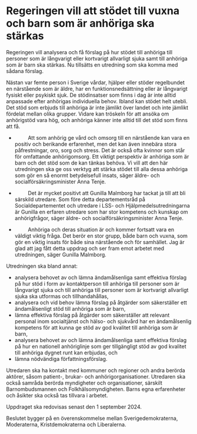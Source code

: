 # Regeringen vill att stödet till vuxna och barn som är anhöriga ska stärkas

Regeringen vill analysera och få förslag på hur stödet till anhöriga till personer som är långvarigt eller kortvarigt allvarligt sjuka samt till anhöriga som är barn ska stärkas. Nu tillsätts en utredning som ska komma med sådana förslag.

Nästan var femte person i Sverige vårdar, hjälper eller stöder regelbundet en närstående som är äldre, har en funktionsnedsättning eller är långvarigt fysiskt eller psykiskt sjuk. De stödinsatser som finns i dag är inte alltid anpassade efter anhörigas individuella behov. Ibland kan stödet helt utebli. Det stöd som erbjuds till anhöriga är inte jämlikt över landet och inte jämlikt fördelat mellan olika grupper. Vidare kan tröskeln för att ansöka om anhörigstöd vara hög, och anhöriga känner inte alltid till det stöd som finns att få.

-          Att som anhörig ge vård och omsorg till en närstående kan vara en positiv och berikande erfarenhet, men det kan även innebära stora påfrestningar, oro, sorg och stress. Det är också ofta kvinnor som står för omfattande anhörigomsorg. Ett viktigt perspektiv är anhöriga som är barn och det stöd som de kan tänkas behöva. Vi vill att den här utredningen ska ge oss verktyg att stärka stödet till alla dessa anhöriga som gör en så enormt betydelsefull insats, säger äldre- och socialförsäkringsminister Anna Tenje.

-          Det är mycket positivt att Gunilla Malmborg har tackat ja till att bli särskild utredare. Som före detta departementsråd på Socialdepartementet och utredare i LSS- och Hjälpmedelsutredningarna är Gunilla en erfaren utredare som har stor kompetens och kunskap om anhörigfrågor, säger äldre- och socialförsäkringsminister Anna Tenje.

-          Anhöriga och deras situation är och kommer fortsatt vara en väldigt viktig fråga. Det berör en stor grupp, både barn och vuxna, som gör en viktig insats för både sina närstående och för samhället. Jag är glad att jag fått detta uppdrag och ser fram emot arbetet med utredningen, säger Gunilla Malmborg.

Utredningen ska bland annat:

* analysera behovet av och lämna ändamålsenliga samt effektiva förslag på hur stöd i form av kontaktperson till anhöriga till personer som är långvarigt sjuka och till anhöriga till personer som är kortvarigt allvarligt sjuka ska utformas och tillhandahållas,
* analysera och vid behov lämna förslag på åtgärder som säkerställer ett ändamålsenligt stöd till anhöriga som är barn,
* lämna effektiva förslag på åtgärder som säkerställer att relevant personal inom socialtjänst och hälso- och sjukvård har en ändamålsenlig kompetens för att kunna ge stöd av god kvalitet till anhöriga som är barn,
* analysera behovet av och lämna ändamålsenliga samt effektiva förslag på hur en nationell anhöriglinje som ger tillgängligt stöd av god kvalitet till anhöriga dygnet runt kan erbjudas, och
* lämna nödvändiga författningsförslag.

Utredaren ska ha kontakt med kommuner och regioner och andra berörda aktörer, såsom patient-, brukar- och anhörigorganisationer. Utredaren ska också samråda berörda myndigheter och organisationer, särskilt Barnombudsmannen och Folkhälsomyndigheten. Barns egna erfarenheter och åsikter ska också tas tillvara i arbetet.

Uppdraget ska redovisas senast den 1 september 2024.

Beslutet bygger på en överenskommelse mellan Sverigedemokraterna, Moderaterna, Kristdemokraterna och Liberalerna.
